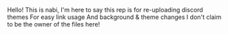 Hello! This is nabi,
I'm here to say this rep
is for re-uploading discord themes
For easy link usage
And background & theme changes
I don't claim to be the owner of the files here! 
